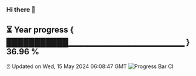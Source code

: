 ### Hi there 👋
⏳ Year progress { ███████████▁▁▁▁▁▁▁▁▁▁▁▁▁▁▁▁▁▁▁ } 36.96 %
---
⏰ Updated on Wed, 15 May 2024 06:08:47 GMT
![Progress Bar CI](https://github.com/Moyi321/Moyi321/workflows/Progress%20Bar%20CI/badge.svg)
